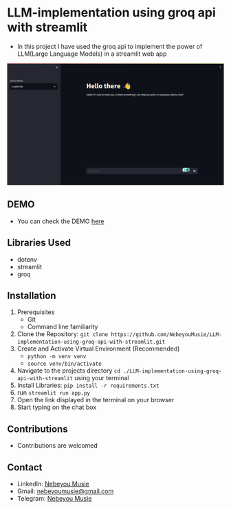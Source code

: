 # LLM-implementation using groq api with streamlit
 - In this project I have used the groq api to implement the power of LLM(Large Language Models) in a streamlit web app

 ![Image](./image/app-image.png)

## DEMO
 - You can check the DEMO [here](https://8501-01hwj8ynshjz7spkr595x77ec2.cloudspaces.litng.ai/)


## Libraries Used
 - dotenv
 - streamlit
 - groq

## Installation
 1. Prerequisites
    - Git
    - Command line familiarity
 2. Clone the Repository: `git clone https://github.com/NebeyouMusie/LLM-implementation-using-groq-api-with-streamlit.git`
 3. Create and Activate Virtual Environment (Recommended)
    - `python -m venv venv`
    - `source venv/bin/activate`
 4. Navigate to the projects directory `cd ./LLM-implementation-using-groq-api-with-streamlit` using your terminal
 4. Install Libraries: `pip install -r requirements.txt`
 5. run `streamlit run app.py`
 6. Open the link displayed in the terminal on your browser
 7. Start typing on the chat box

## Contributions
 - Contributions are welcomed
   
## Contact
 - LinkedIn: [Nebeyou Musie](https://www.linkedin.com/in/nebeyou-musie)
 - Gmail: nebeyoumusie@gmail.com
 - Telegram: [Nebeyou Musie](https://t.me/NebeyouMusie)
    

